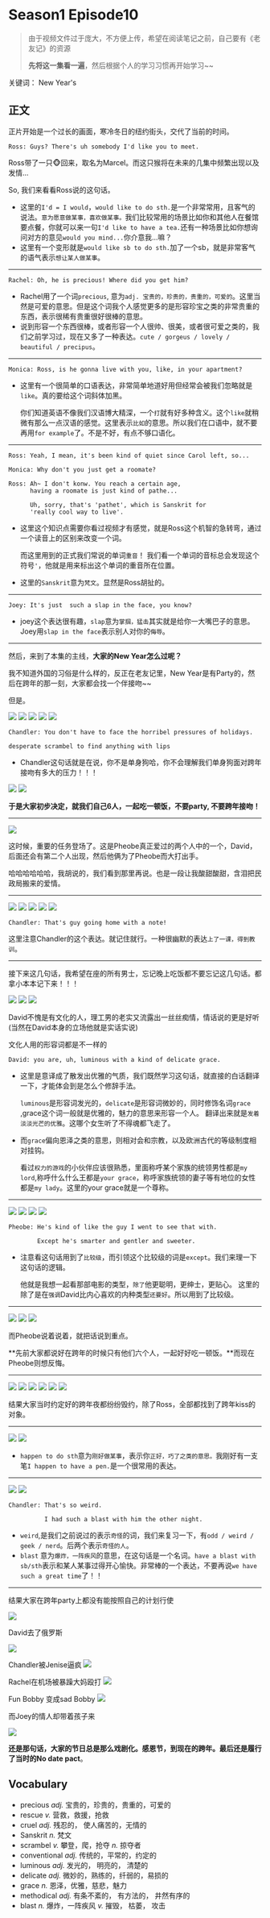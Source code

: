 # Season1 Episode10

> 由于视频文件过于庞大，不方便上传，希望在阅读笔记之前，自己要有《老友记》的资源
> 
> **先将这一集看一遍**，然后根据个人的学习习惯再开始学习~~

关键词： New Year's

## 正文

正片开始是一个过长的画面，寒冷冬日的纽约街头，交代了当前的时间。

```
Ross: Guys? There's uh somebody I'd like you to meet.
```

Ross带了一只🐵回来，取名为Marcel。而这只猴将在未来的几集中频繁出现以及发情...

So, 我们来看看Ross说的这句话。

- 这里的`I'd = I would`，`would like to do sth.`是一个非常常用，且客气的说法。`意为愿意做某事，喜欢做某事。`我们比较常用的场景比如你和其他人在餐馆要点餐，你就可以来一句`I'd like to have a tea.`还有一种场景比如你想询问对方的意见`would you mind...`你介意我...嘛？
- 这里有一个变形就是`would like sb to do sth.`加了一个sb，就是非常客气的语气表示`想让某人做某事`。

---

```
Rachel: Oh, he is precious! Where did you get him?
```
- Rachel用了一个词`precious`, 意为`adj. 宝贵的，珍贵的，贵重的，可爱的`。这里当然是可爱的意思。但是这个词我个人感觉更多的是形容珍宝之类的非常贵重的东西，表示很稀有贵重很好很棒的意思。
- 说到形容一个东西很棒，或者形容一个人很帅、很美，或者很可爱之类的，我们之前学习过，现在又多了一种表达。`cute / gorgeus / lovely / beautiful / precipus`。

--- 

```
Monica: Ross, is he gonna live with you, like, in your apartment?
```
- 这里有一个很简单的口语表达，非常简单地道好用但经常会被我们忽略就是`like`。真的要给这个词斜体加黑。

  你们知道英语不像我们汉语博大精深，一个`打`就有好多种含义。这个`like`就稍微有那么一点汉语的感觉。这里表示`比如`的意思。所以我们在口语中，就不要再用`for example`了。不是不好，有点不够口语化。

--- 

```
Ross: Yeah, I mean, it's been kind of quiet since Carol left, so...

Monica: Why don't you just get a roomate?

Ross: Ah~ I don't konw. You reach a certain age, 
      having a roomate is just kind of pathe...
     
      Uh, sorry, that's 'pathet', which is Sanskrit for
      'really cool way to live'.
```

- 这里这个知识点需要你看过视频才有感觉，就是Ross这个机智的急转弯，通过一个读音上的区别来改变一个词。

  而这里用到的正式我们常说的单词`重音`！ 我们看一个单词的音标总会发现这个符号`'`，他就是用来标出这个单词的重音所在位置。

- 这里的`Sanskrit`意为`梵文`。显然是Ross胡扯的。
  
---

```
Joey: It's just  such a slap in the face, you know?
```

- joey这个表达很有趣，`slap`意为`掌掴，猛击`其实就是给你一大嘴巴子的意思。Joey用`slap in the face`表示别人对你的`侮辱`。

---

然后，来到了本集的主线，**大家的New Year怎么过呢？**

我不知道外国的习俗是什么样的，反正在老友记里，New Year是有Party的，然后在跨年的那一刻，大家都会找一个伴接吻~~

但是。

![](../source/image/season1/episode10/2.png)
![](../source/image/season1/episode10/3.png)
![](../source/image/season1/episode10/4.png)
![](../source/image/season1/episode10/5.png)
![](../source/image/season1/episode10/6.png)

```
Chandler: You don't have to face the horribel pressures of holidays.

desperate scrambel to find anything with lips
```

- Chandler这句话就是在说，你不是单身狗哈，你不会理解我们单身狗面对跨年接吻有多大的压力！！！


![](../source/image/season1/episode10/8.png)
![](../source/image/season1/episode10/9.png)

**于是大家初步决定，就我们自己6人，一起吃一顿饭，不要party, 不要跨年接吻！**

---

![](../source/image/season1/episode10/10.png)

这时候，重要的任务登场了。这是Pheobe真正爱过的两个人中的一个，David，后面还会有第二个人出现，然后他俩为了Pheobe而大打出手。

哈哈哈哈哈哈，我胡说的，我们看到那里再说。也是一段让我酸甜酸甜，含泪把民政局搬来的爱情。


---
![](../source/image/season1/episode10/11.png)
![](../source/image/season1/episode10/12.png)
![](../source/image/season1/episode10/13.png)
![](../source/image/season1/episode10/14.png)
![](../source/image/season1/episode10/15.png)

```
Chandler: That's guy going home with a note!
```

这里注意Chandler的这个表达。就记住就行。一种很幽默的表达`上了一课，得到教训`。

---

接下来这几句话，我希望在座的所有男士，忘记晚上吃饭都不要忘记这几句话。都拿小本本记下来！！！

![](../source/image/season1/episode10/16.png)
![](../source/image/season1/episode10/17.png)
![](../source/image/season1/episode10/18.png)

David不愧是有文化的人，理工男的老实又流露出一丝丝痴情，情话说的更是好听(当然在David本身的立场他就是实话实说)

文化人用的形容词都是不一样的

```
David: you are, uh, luminous with a kind of delicate grace.
```
- 这里是意译成了散发出优雅的气质，我们既然学习这句话，就直接的白话翻译一下，才能体会到是怎么个修辞手法。

  `luminous`是形容词发光的，`delicate`是形容词微妙的，同时修饰名词`grace` ,grace这个词一般就是优雅的，魅力的意思来形容一个人。
  翻译出来就是`发着淡淡光芒的优雅`。这哪个女生听了不得魂都飞走了。

- 而`grace`偏向恩泽之类的意思，则相对会和宗教，以及欧洲古代的等级制度相对挂钩。

  看过`权力的游戏`的小伙伴应该很熟悉，里面称呼某个家族的统领男性都是`my lord`,称呼什么什么王都是`your grace`，称呼家族统领的妻子等有地位的女性都是`my lady`。这里的your grace就是一个尊称。

---

![](../source/image/season1/episode10/19.png)
![](../source/image/season1/episode10/20.png)
![](../source/image/season1/episode10/21.png)
![](../source/image/season1/episode10/22.png)

```
Pheobe: He's kind of like the guy I went to see that with.

        Except he's smarter and gentler and sweeter.
```

- 注意看这句话用到了`比较级`，而引领这个比较级的词是`except`。我们来理一下这句话的逻辑。

  他就是我想一起看那部电影的类型，`除了`他更聪明，更绅士，更贴心。
  这里的除了是在`强调`David比内心喜欢的内种类型`还要好`。所以用到了比较级。

---

![](../source/image/season1/episode10/23.png)
![](../source/image/season1/episode10/24.png)
![](../source/image/season1/episode10/25.png)

而Pheobe说着说着，就把话说到重点。

**先前大家都说好在跨年的时候只有他们六个人，一起好好吃一顿饭。**而现在Pheobe则想反悔。

---

![](../source/image/season1/episode10/26.png)
![](../source/image/season1/episode10/27.png)
![](../source/image/season1/episode10/30.png)
![](../source/image/season1/episode10/31.png)
![](../source/image/season1/episode10/32.png)
![](../source/image/season1/episode10/33.png)

结果大家当时约定好的跨年夜都纷纷毁约，除了Ross，全部都找到了跨年kiss的对象。

---

![](../source/image/season1/episode10/28.png)
![](../source/image/season1/episode10/29.png)

- `happen to do sth`意为`刚好做某事`，表示你`正好，巧了之类的意思。`我刚好有一支笔`I happen to have a pen.`是一个很常用的表达。

---

![](../source/image/season1/episode10/34.png)
![](../source/image/season1/episode10/35.png)

```
Chandler: That's so weird.

          I had such a blast with him the other night.
```

- `weird`,是我们之前说过的表示`奇怪`的词，我们来复习一下，有`odd / weird / geek / nerd`。后两个表示`奇怪的人`。
- `blast` 意为`爆炸，一阵疾风`的意思，在这句话是一个名词。`have a blast with sb/sth`表示和某人某事过得开心愉快。非常棒的一个表达，不要再说`we have such a great time`了！！

---

结果大家在跨年party上都没有能按照自己的计划行使

![](../source/image/season1/episode10/36.png)

David去了俄罗斯

![](../source/image/season1/episode10/37.png)

Chandler被Jenise逼疯
![](../source/image/season1/episode10/38.png)

Rachel在机场被暴躁大妈殴打
![](../source/image/season1/episode10/41.png)

Fun Bobby 变成sad Bobby
![](../source/image/season1/episode10/39.png)

而Joey的情人却带着孩子来


![](../source/image/season1/episode10/40.png)

**还是那句话，大家的节日总是那么戏剧化。感恩节，到现在的跨年。最后还是履行了当时的No date pact**。


## Vocabulary

- precious *adj.* 宝贵的，珍贵的，贵重的，可爱的
- rescue *v.* 营救，救援，抢救
- cruel *adj.* 残忍的， 使人痛苦的，无情的
- Sanskrit *n.* 梵文
- scrambel *v.* 攀登，爬，抢夺 *n.* 掠夺者
- conventional *adj.* 传统的，平常的，约定的
- luminous *adj.* 发光的， 明亮的， 清楚的
- delicate *adj.* 微妙的，熟练的，纤弱的，易损的
- grace *n.* 恩泽，优雅，慈悲，魅力
- methodical *adj.* 有条不紊的， 有方法的， 井然有序的
- blast *n.* 爆炸，一阵疾风 *v.* 摧毁， 枯萎， 攻击